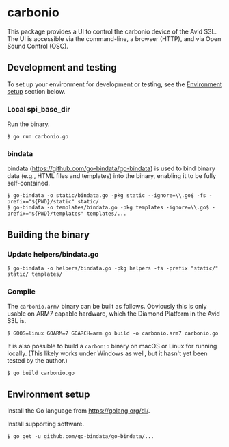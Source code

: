 # carbonio

This package provides a UI to control the carbonio device of the Avid S3L. The
UI is accessible via the command-line, a browser (HTTP), and via Open Sound
Control (OSC).

## Development and testing

To set up your environment for development or testing, see the
[Environment setup](#env_setup) section below.

### Local spi_base_dir

Run the binary.

```shell
$ go run carbonio.go
```

### bindata

bindata (https://github.com/go-bindata/go-bindata) is used to bind binary data
(e.g., HTML files and templates) into the binary, enabling it to be fully
self-contained.

```shell
$ go-bindata -o static/bindata.go -pkg static --ignore=\\.go$ -fs -prefix="${PWD}/static" static/
$ go-bindata -o templates/bindata.go -pkg templates -ignore=\\.go$ -prefix="${PWD}/templates" templates/...
```

## Building the binary

### Update helpers/bindata.go

```shell
$ go-bindata -o helpers/bindata.go -pkg helpers -fs -prefix "static/" static/ templates/
```

### Compile

The `carbonio.arm7` binary can be built as follows. Obviously this is only
usable on ARM7 capable hardware, which the Diamond Platform in the Avid S3L is.

```shell
$ GOOS=linux GOARM=7 GOARCH=arm go build -o carbonio.arm7 carbonio.go
```

It is also possible to build a `carbonio` binary on macOS or Linux for running
locally. (This likely works under Windows as well, but it hasn't yet been tested
by the author.)

```shell
$ go build carbonio.go
```

## <a name="env_setup"></a>Environment setup

Install the Go language from https://golang.org/dl/.

Install supporting software.

```shell
$ go get -u github.com/go-bindata/go-bindata/...
```
